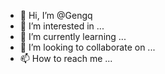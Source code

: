 - 👋 Hi, I’m @Gengq
- 👀 I’m interested in ...
- 🌱 I’m currently learning ...
- 💞️ I’m looking to collaborate on ...
- 📫 How to reach me ...

<!---
Gengq/Gengq is a ✨ special ✨ repository because its `README.md` (this file) appears on your GitHub profile.
You can click the Preview link to take a look at your changes.
--->
